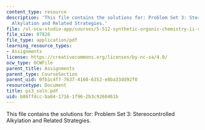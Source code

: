 ```yaml
---
content_type: resource
description: 'This file contains the solutions for: Problem Set 3: Stereocontrolled
  Alkylation and Related Strategies.'
file: /ol-ocw-studio-app/courses/5-512-synthetic-organic-chemistry-ii-spring-2005/b86ffdccba0417161f962b3c9260461b_ps3_soln.pdf
file_size: 97826
file_type: application/pdf
learning_resource_types:
- Assignments
license: https://creativecommons.org/licenses/by-nc-sa/4.0/
ocw_type: OCWFile
parent_title: Assignments
parent_type: CourseSection
parent_uid: 0fb1c4f7-7637-4160-6352-e8ba33dd92f0
resourcetype: Document
title: ps3_soln.pdf
uid: b86ffdcc-ba04-1716-1f96-2b3c9260461b
---
```

This file contains the solutions for: Problem Set 3: Stereocontrolled Alkylation and Related Strategies.